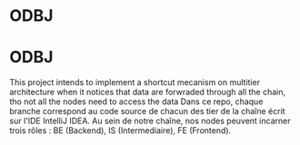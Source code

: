 # ODBJ
# ODBJ
This project intends to implement a shortcut mecanism on multitier architecture when it notices that data are forwraded through all the chain, tho not all the nodes need to access the data
Dans ce repo, chaque branche correspond au code source de chacun des tier de la chaîne écrit sur l'IDE IntelliJ IDEA.
Au sein de notre chaîne, nos nodes peuvent incarner trois rôles : BE (Backend), IS (Intermediaire), FE (Frontend).
